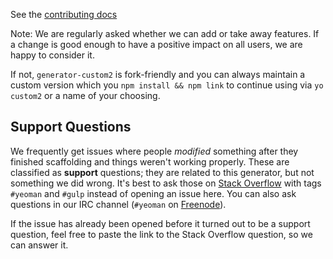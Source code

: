 See the [contributing docs](https://github.com/yeoman/yeoman/blob/master/contributing.md)

Note: We are regularly asked whether we can add or take away features. If a change is good enough to have a positive impact on all users, we are happy to consider it.

If not, `generator-custom2` is fork-friendly and you can always maintain a custom version which you `npm install && npm link` to continue using via `yo custom2` or a name of your choosing.

## Support Questions

We frequently get issues where people *modified* something after they finished scaffolding and things weren't working properly. These are classified as **support** questions; they are related to this generator, but not something we did wrong. It's best to ask those on [Stack Overflow] with tags `#yeoman` and `#gulp` instead of opening an issue here. You can also ask questions in our IRC channel (`#yeoman` on [Freenode]).

If the issue has already been opened before it turned out to be a support question, feel free to paste the link to the Stack Overflow question, so we can answer it.

[stack overflow]: http://stackoverflow.com
[freenode]: http://freenode.net/
